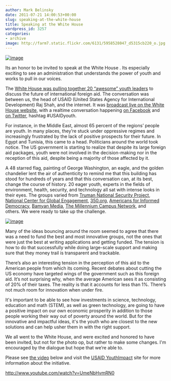 ```yaml
---
author: Mark Belinsky
date: 2011-07-21 14:00:53+00:00
slug: speaking-at-the-white-house
title: Speaking at the White House
wordpress_id: 3257
categories:
- archive
image: http://farm7.static.flickr.com/6131/5958528047_d5315cb220_o.jpg
---
```


[![image](http://farm7.static.flickr.com/6131/5958528047_d5315cb220_o.jpg)](http://www.flickr.com/photos/digitaldemocracy/)

Its an honor to be invited to speak at the White House . Its especially exciting to see an administration that understands the power of youth and works to pull in our voices.

The [White House was pulling together 20 “awesome” youth leaders](http://www.whitehouse.gov/blog/2011/06/29/how-make-change-open-questions-youth-and-international-development) to discuss the future of international foreign aid. The conversation was between us, the head of USAID (United States Agency for International Development) Raj Shah, and the internet. It was [broadcast live on the White House website](http://www.whitehouse.gov/live), with a realtime conversation happening [on Facebook](http://www.facebook.com/whitehouse) and [on Twitter](https://twitter.com/#!/search/%23USAIDyouth), hashtag #USAIDyouth.

For instance, in the Middle East, almost 65 percent of the regions’ people are youth. In many places, they’re stuck under oppressive regimes and increasingly frustrated by the lack of positive prospects for their future. In Egypt and Tunisia, this came to a head. Politicians around the world took notice. The US government is starting to realize that despite its large foreign aid packages, youth were not involved in the decision-making nor in the reception of this aid, despite being a majority of those affected by it.

A 48 starred flag, painting of George Washington, an eagle, and the golden chandelier lent the air of authenticity to remind me that this building has stood for hundreds of years and that this conversation can, at its best, change the course of history. 20 eager youth, experts in the fields of environment, health, security, and technology all sat with intense looks in their eyes. The groups varied from [Truman National Security Project](http://www.trumanproject.org/), [National Center for Global Engagement](http://nc4ge.org/), [350.org](http://350.org), [Americans for Informed Democracy](http://aidemocracy.org/), [Bamyan Media](http://bamyan.org/), [The Millennium Campus Network](http://www.millenniumcampusnetwork.org/), and others. We were ready to take up the challenge.

[![image](http://farm7.static.flickr.com/6130/5958527847_da81484bd9_o.jpg)](http://www.flickr.com/photos/digitaldemocracy/)

Many of the ideas bouncing around the room seemed to agree that there was a need to fund the best and most innovative groups, not the ones that were just the best at writing applications and getting funded. The tension is how to do that successfully while doing large-scale support and making sure that they money trail is transparent and trackable.

There’s also an interesting tension in the perception of this aid to the American people from which its coming. Recent debates about cutting the US economy have targeted wings of the government such as this foreign aid. It’s not surprising why, when the average American sees it as consisting of 20% of their taxes. The reality is that it accounts for less than 1%. There’s not much room for innovation when under fire.

It's important to be able to see how investments in science, technology, education and math (STEM), as well as green technology, are going to have a positive impact on our own economic prosperity in addition to those people working their way out of poverty around the world. But for the innovative and impactful ideas, it's the youth who are closest to the new solutions and can help usher them in with the right support.

We all went to the White House, and were excited and honored to have been invited, but not for the photo op, but rather to make some changes. I'm encouraged by the dialogue but hope that we’re able to.

Please see [the video](http://www.youtube.com/watch?v=UmeNbHvmRN0) below and visit the [USAID YouthImpact](http://www.usaid.gov/youthimpact/) site for more information about the initiative.

http://www.youtube.com/watch?v=UmeNbHvmRN0


